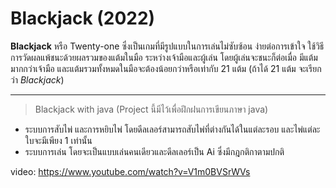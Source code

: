 # Blackjack (2022)
**Blackjack** หรือ Twenty-one ซึ่งเป็นเกมที่มีรูปแบบในการเล่นไม่ซับซ้อน ง่ายต่อการเข้าใจ ใช้วิธีการวัดผลแพ้ชนะด้วยผลรวมของแต้มในมือ ระหว่างเจ้ามือและผู้เล่น โดยผู้เล่นจะชนะก็ต่อเมื่อ มีแต้มมากกว่าเจ้ามือ และแต้มรวมทั้งหมดในมือจะต้องน้อยกว่าหรือเท่ากับ 21 แต้ม (ถ้าได้ 21 แต้ม จะเรียกว่า *Blackjack*)

---
> Blackjack with java (Project นี้มีไว้เพื่อฝึกฝนการเขียนภาษา java)
- ระบบการสับไพ่ และการหยิบไพ่ โดยดีลเลอร์สามารถสับไพ่ที่ต่างกันได้ในแต่ละรอบ และไพ่แต่ละใบจะมีเพียง 1 เท่านั้น
- ระบบการเล่น โดยจะเป็นแบบเล่นคนเดียวและดีลเลอร์เป็น Ai ซึ่งมีกฎกติกาตามปกติ

video: https://www.youtube.com/watch?v=V1m0BVSrWVs
